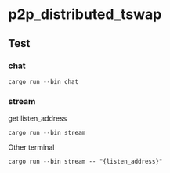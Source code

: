 # p2p_distributed_tswap


## Test




### chat 

```
cargo run --bin chat     
```


### stream

get listen_address

```
cargo run --bin stream

```

Other terminal

```
cargo run --bin stream -- "{listen_address}"

```
